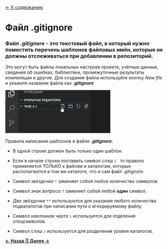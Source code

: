 [<- К содержанию](./readme.md)

# Файл .gitignore

### Файл ***.gitignore*** - это текстовый файл, в который нужно поместить перечень шаблонов файловых имён, которые не должны отслеживаться при добавлении в репозиторий. 

Это могут быть файлы локальных настроек проекта, учётные данные, сведения об ошибках, библиотеки, промежуточные результаты компиляции и другие. Для создания файла используйте кнопку *New file* и укажите название файла как ***.gitignore***

![New file](./assets/file.jpg "Создать файл")

Правила написания шаблонов в файле ***.gitignore***:

+ В одной строке должен быть только один шаблон.

+ Если в начале строки поставить символ _слэш_ `/ ` то правило применяется ТОЛЬКО к файлам и каталогам, которые располагаются в том же каталоге, что и сам файл .gitignore. 

+ Символ _звёздочка_ `*` заменяет собой любое количество символов.

+ Символ _знак вопроса_ `?` заменяет собой любой **один** символ.

+ _Две звёздочки_ `**` используются для указания любого количества подкаталогов при написании пути к игнорируемому файлу.

+ Символ _наклонная черта_ `\` используется для отделения спецсимволов.

+ Символ _слэш_ `/` используется для разделения уровня каталогов.

[**<- Назад |**](./first.md "Создание проекта")[**| Далее ->**](./terminal.md "Терминал")